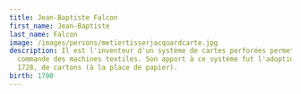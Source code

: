 ```yaml
---
title: Jean-Baptiste Falcon
first_name: Jean-Baptiste
last_name: Falcon
image: /images/persons/metiertisserjacquardcarte.jpg
description: Il est l'inventeur d'un système de cartes perforées permettant la
  commande des machines textiles. Son apport à ce système fut l'adoption, en
  1728, de cartons (à la place de papier).
birth: 1700
---
```

